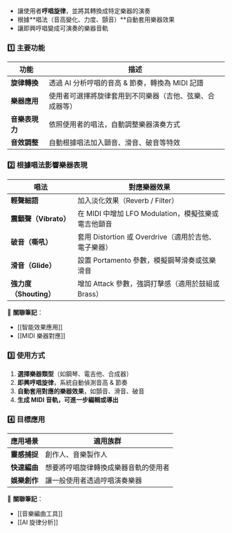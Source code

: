 - 讓使用者**哼唱旋律**，並將其轉換成特定樂器的演奏
- 根據**唱法（音高變化、力度、顫音）**自動套用樂器效果
- 讓即興哼唱變成可演奏的樂器音軌

### **1️⃣ 主要功能**

|**功能**|**描述**|
|---|---|
|**旋律轉換**|透過 AI 分析哼唱的音高 & 節奏，轉換為 MIDI 記譜|
|**樂器應用**|使用者可選擇將旋律套用到不同樂器（吉他、弦樂、合成器等）|
|**音樂表現力**|依照使用者的唱法，自動調整樂器演奏方式|
|**音效調整**|自動根據唱法加入顫音、滑音、破音等特效|
### **2️⃣ 根據唱法影響樂器表現**

|**唱法**|**對應樂器效果**|
|---|---|
|**輕聲細語**|加入淡化效果（Reverb / Filter）|
|**震顫聲（Vibrato）**|在 MIDI 中增加 LFO Modulation，模擬弦樂或電吉他顫音|
|**破音（嘶吼）**|套用 Distortion 或 Overdrive（適用於吉他、電子樂器）|
|**滑音（Glide）**|設置 Portamento 參數，模擬鋼琴滑奏或弦樂滑音|
|**強力度（Shouting）**|增加 Attack 參數，強調打擊感（適用於鼓組或 Brass）|

🔗 **關聯筆記**：

- [[智能效果應用]]
- [[MIDI 樂器對應]]

### **3️⃣ 使用方式**

1. **選擇樂器類型**（如鋼琴、電吉他、合成器）
2. **即興哼唱旋律**，系統自動偵測音高 & 節奏
3. **自動套用對應的樂器效果**，如顫音、滑音、破音
4. **生成 MIDI 音軌，可進一步編輯或導出**

### **4️⃣ 目標應用**

|**應用場景**|**適用族群**|
|---|---|
|**靈感捕捉**|創作人、音樂製作人|
|**快速編曲**|想要將哼唱旋律轉換成樂器音軌的使用者|
|**娛樂創作**|讓一般使用者透過哼唱演奏樂器|

🔗 **關聯筆記**：

- [[音樂編曲工具]]
- [[AI 旋律分析]]